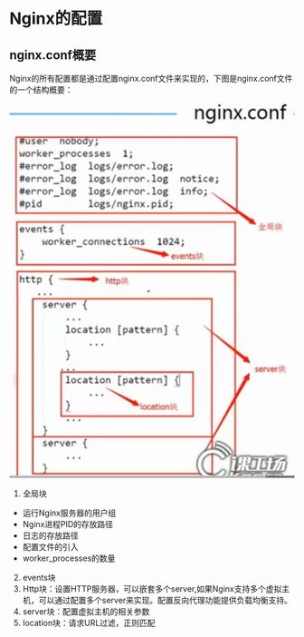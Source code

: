 # Nginx的配置

## nginx.conf概要
Nginx的所有配置都是通过配置nginx.conf文件来实现的，下图是nginx.conf文件的一个结构概要：

![](img/nginx_conf.jpg)

1. 全局块
  * 运行Nginx服务器的用户组
  * Nginx进程PID的存放路径
  * 日志的存放路径
  * 配置文件的引入
  * worker_processes的数量

2. events块
3. Http块：设置HTTP服务器，可以嵌套多个server,如果Nginx支持多个虚拟主机，可以通过配置多个server来实现。配置反向代理功能提供负载均衡支持。
4. server块：配置虚拟主机的相关参数
5. location块：请求URL过滤，正则匹配
